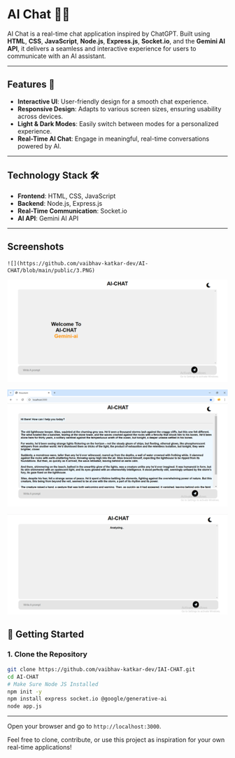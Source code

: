 # AI Chat 🤖💬  

AI Chat is a real-time chat application inspired by ChatGPT. Built using **HTML**, **CSS**, **JavaScript**, **Node.js**, **Express.js**, **Socket.io**, and the **Gemini AI API**, it delivers a seamless and interactive experience for users to communicate with an AI assistant.  


---

## Features 🌟  
- **Interactive UI**: User-friendly design for a smooth chat experience.  
- **Responsive Design**: Adapts to various screen sizes, ensuring usability across devices.  
- **Light & Dark Modes**: Easily switch between modes for a personalized experience.  
- **Real-Time AI Chat**: Engage in meaningful, real-time conversations powered by AI.  

---

## Technology Stack 🛠️  
- **Frontend**: HTML, CSS, JavaScript  
- **Backend**: Node.js, Express.js  
- **Real-Time Communication**: Socket.io  
- **AI API**: Gemini AI API  


---

## Screenshots


    ![](https://github.com/vaibhav-katkar-dev/AI-CHAT/blob/main/public/3.PNG)

   ![](https://github.com/vaibhav-katkar-dev/AI-CHAT/blob/main/public/2.PNG)

   ![](https://github.com/vaibhav-katkar-dev/AI-CHAT/blob/main/public/1.PNG)


   ![](https://github.com/vaibhav-katkar-dev/AI-CHAT/blob/main/public/4.PNG)


## 🚦 Getting Started

### 1. Clone the Repository

```bash
git clone https://github.com/vaibhav-katkar-dev/IAI-CHAT.git
cd AI-CHAT
# Make Sure Node JS Installed
npm init -y
npm install express socket.io @google/generative-ai
node app.js
```

---

Open your browser and go to `http://localhost:3000`.


Feel free to clone, contribute, or use this project as inspiration for your own real-time applications!